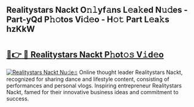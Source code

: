 ## Realitystars Nackt O𝚗𝚕yf𝚊ns L𝚎a𝚔ed N𝚞𝚍es - Part-yQd P𝚑𝚘tos Vi𝚍𝚎o - H𝚘𝚝 Part L𝚎a𝚔s hzKkW

# <h2><a href="http://kf00cpg.oniu.top/?m=Realitystars+Nackt">🔗👉 🔴 Realitystars Nackt P𝚑ot𝚘𝚜 V𝚒d𝚎o</a></h2>

[![Realitystars Nackt Nu𝚍e𝚜](https://i.imgur.com/0qMVB7G.gif)](http://kf00cpg.oniu.top/?m=Realitystars+Nackt)
Online thought leader Realitystars Nackt, recognized for sharing dance and lifestyle content, consisting of performances and personal vlogs. Inspiring entrepreneur Realitystars Nackt, famed for their innovative business ideas and commitment to success.  
